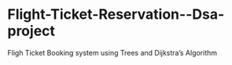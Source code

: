 # Flight-Ticket-Reservation--Dsa-project
Fligh Ticket Booking system using Trees and Dijkstra’s Algorithm 
